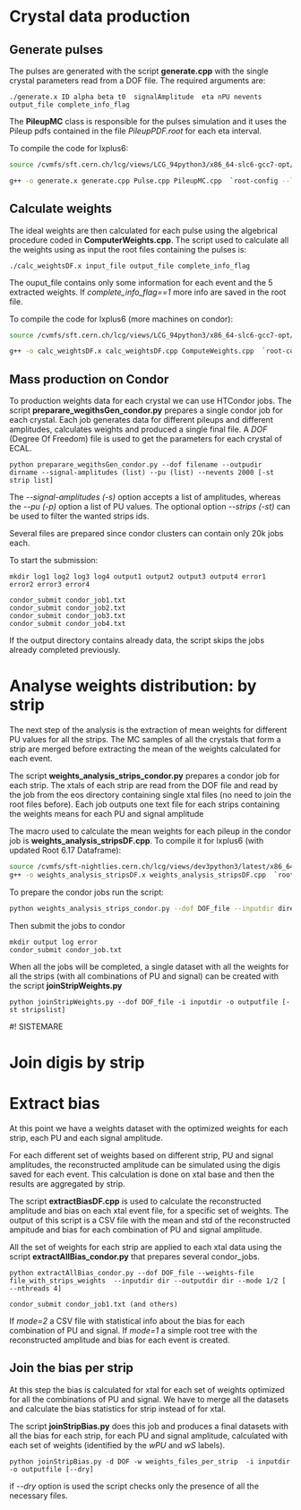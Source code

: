 # Crystal data production

## Generate pulses

The pulses are generated with the script **generate.cpp** with the single crystal parameters read from a DOF file. 
The required arguments are:
```
./generate.x ID alpha beta t0  signalAmplitude  eta nPU nevents  output_file complete_info_flag
```

The **PileupMC** class is responsible for the pulses simulation and it uses the Pileup pdfs contained in the file *PileupPDF.root* for each eta interval. 

To compile the code for lxplus6:
```bash
source /cvmfs/sft.cern.ch/lcg/views/LCG_94python3/x86_64-slc6-gcc7-opt/setup.sh

g++ -o generate.x generate.cpp Pulse.cpp PileupMC.cpp  `root-config --libs --cflags`
```

## Calculate weights
The ideal weights are then calculated for each pulse using the algebrical procedure coded in **ComputerWeights.cpp**. 
The script used to calculate all the weights using as input the root files containing the pulses is: 

```
./calc_weightsDF.x input_file output_file complete_info_flag
```
The ouput_file contains only some information for each event and the 5 extracted weights. 
If *complete_info_flag==1* more info are saved in the root file.

To compile the code for lxplus6 (more machines on condor):
```bash
source /cvmfs/sft.cern.ch/lcg/views/LCG_94python3/x86_64-slc6-gcc7-opt/setup.sh

g++ -o calc_weightsDF.x calc_weightsDF.cpp ComputeWeights.cpp  `root-config --libs --cflags` `clhep-config --include` `clhep-config --libs` 
```

## Mass production on Condor
To production weights data for each crystal we can use HTCondor jobs. The script **preparare_wegithsGen_condor.py** 
prepares a single condor job for each crystal. Each job generates data for different pileups and different amplitudes,  calculates weights and produced a single final file.  A *DOF* (Degree Of Freedom) file is used to get the parameters for each crystal of ECAL. 

```
python preparare_wegithsGen_condor.py --dof filename --outpudir dirname --signal-amplitudes (list) --pu (list) --nevents 2000 [-st strip list]
```
The *--signal-amplitudes (-s)* option accepts a list of amplitudes, whereas the *--pu (-p)* option a list of PU values. The optional option *--strips (-st)* can be used to filter the wanted strips ids. 

Several files are prepared since condor clusters can contain only 20k jobs each. 

To start the submission:
```
mkdir log1 log2 log3 log4 output1 output2 output3 output4 error1 error2 error3 error4

condor_submit condor_job1.txt
condor_submit condor_job2.txt
condor_submit condor_job3.txt
condor_submit condor_job4.txt
```

If the output directory contains already data, the script skips the jobs already completed previously. 

# Analyse weights distribution: by strip

The next step of the analysis is the extraction of mean weights for different PU values for all the strips. The MC samples of all the crystals that form a strip are merged before extracting the mean of the weights calculated for each event. 

The script **weights_analysis_strips_condor.py** prepares a condor job for each strip. The xtals of each strip are read from the DOF file and read by the job from the eos directory containing single xtal files (no need to join the root files before).
Each job outputs one text file for each strips containing the weights means for each PU and signal amplitude 

The macro used to calculate the mean weights for each pileup in the condor job is **weights_analysis_stripsDF.cpp**. To compile it for lxplus6 (with updated Root 6.17 Dataframe):

```bash
source /cvmfs/sft-nightlies.cern.ch/lcg/views/dev3python3/latest/x86_64-slc6-gcc7-opt/setup.sh
g++ -o weights_analysis_stripsDF.x weights_analysis_stripsDF.cpp  `root-config --libs --cflags` -I"/cvmfs/sft-nightlies.cern.ch/lcg/views/dev3python3/latest/x86_64-slc6-gcc7-opt/include"
```

To prepare the condor jobs run the script:
```bash
python weights_analysis_strips_condor.py --dof DOF_file --inputdir directory_xtal_data --outputdir eos_dir --signal-amplitudes (list) --pu (list) [-st strips list  -nt nthreads] 
```
Then submit the jobs to condor
```
mkdir output log error
condor_submit condor_job.txt
```

When all the jobs will be completed, a single dataset with all the weights for all the strips (with all combinations of PU and signal) can be created with the script **joinStripWeights.py**

```
python joinStripWeights.py --dof DOF_file -i inputdir -o outputfile [-st stripslist]
```






#! SISTEMARE
# Join digis by strip


# Extract bias 
At this point we have a weights dataset with the optimized weights for each strip, each PU and each signal amplitude. 

For each different set of weights based on different strip, PU and signal amplitudes, the reconstructed amplitude can be simulated using the digis saved for each event. This calculation is done on xtal base and then the results are aggregated by strip. 

The script **extractBiasDF.cpp** is used to calculate the reconstructed amplitude and bias on each xtal event file, for a specific set of weights.  The output of this script is a CSV file with the mean and std of the reconstructed ampitude and bias for each combination of PU and signal amplitude. 

All the set of weights for each strip are applied to each xtal data using the script **extractAllBias_condor.py** that prepares several condor_jobs.

```
python extractAllBias_condor.py --dof DOF_file --weights-file file_with_strips_weights  --inputdir dir --outputdir dir --mode 1/2 [ --nthreads 4]

condor_submit condor_job1.txt (and others)
```
If *mode=2* a CSV file with statistical info about the bias for each combination of PU and signal. If *mode=1* a simple root tree with the reconstructed amplitude and bias for each event is created. 

## Join the bias per strip
At this step the bias is calculated for xtal for each set of weights optimized for all the combinations of PU and signal. We have to merge all the datasets  and calculate the bias statistics for strip instead of for xtal. 

The script **joinStripBias.py** does this job and produces a final datasets with all the bias for each strip, for each PU and signal amplitude, calculated with each set of weights (identified by the *wPU* and *wS* labels). 

```
python joinStripBias.py -d DOF -w weights_files_per_strip  -i inputdir -o outputfile [--dry]
```
if *--dry* option is used the script checks only the presence of all the necessary files.





